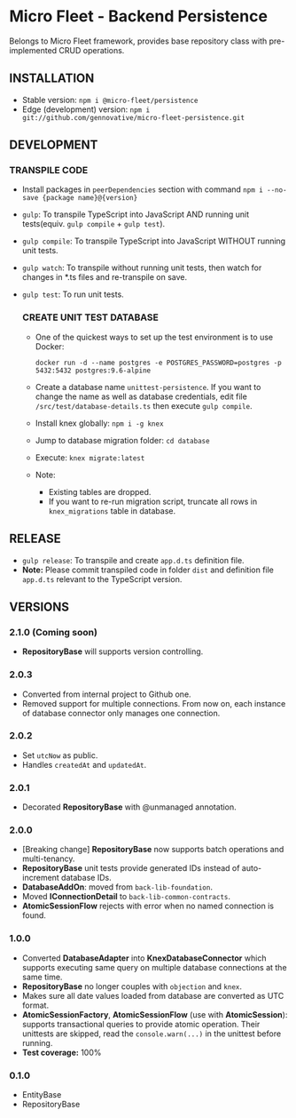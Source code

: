 # Micro Fleet - Backend Persistence

Belongs to Micro Fleet framework, provides base repository class with pre-implemented CRUD operations.

## INSTALLATION

- Stable version: `npm i @micro-fleet/persistence`
- Edge (development) version: `npm i git://github.com/gennovative/micro-fleet-persistence.git`

## DEVELOPMENT

  ### TRANSPILE CODE
  - Install packages in `peerDependencies` section with command `npm i --no-save {package name}@{version}`
  - `gulp`: To transpile TypeScript into JavaScript AND running unit tests(equiv. `gulp compile` + `gulp test`).
  - `gulp compile`: To transpile TypeScript into JavaScript WITHOUT running unit tests.
- `gulp watch`: To transpile without running unit tests, then watch for changes in *.ts files and re-transpile on save.
- `gulp test`: To run unit tests.

  ### CREATE UNIT TEST DATABASE
  - One of the quickest ways to set up the test environment is to use Docker:

    `docker run -d --name postgres -e POSTGRES_PASSWORD=postgres -p 5432:5432 postgres:9.6-alpine`
  - Create a database name `unittest-persistence`. If you want to change the name as well as database credentials, edit file `/src/test/database-details.ts` then execute `gulp compile`.
  - Install knex globally: `npm i -g knex`
  - Jump to database migration folder: `cd database`
  - Execute: `knex migrate:latest`
  - Note:
    * Existing tables are dropped.
	* If you want to re-run migration script, truncate all rows in `knex_migrations` table in database.


## RELEASE

- `gulp release`: To transpile and create `app.d.ts` definition file.
- **Note:** Please commit transpiled code in folder `dist` and definition file `app.d.ts` relevant to the TypeScript version.


## VERSIONS

### 2.1.0 (Coming soon)
- **RepositoryBase** will supports version controlling.

### 2.0.3
- Converted from internal project to Github one.
- Removed support for multiple connections. From now on, each instance of database connector only manages one connection.

### 2.0.2
- Set `utcNow` as public.
- Handles `createdAt` and `updatedAt`.

### 2.0.1
- Decorated **RepositoryBase** with @unmanaged annotation.

### 2.0.0

- [Breaking change] **RepositoryBase** now supports batch operations and multi-tenancy.
- **RepositoryBase** unit tests provide generated IDs instead of auto-increment database IDs.
- **DatabaseAddOn**: moved from `back-lib-foundation`.
- Moved **IConnectionDetail** to `back-lib-common-contracts`.
- **AtomicSessionFlow** rejects with error when no named connection is found.

### 1.0.0

- Converted **DatabaseAdapter** into **KnexDatabaseConnector** which supports executing same query on multiple database connections at the same time.
- **RepositoryBase** no longer couples with `objection` and `knex`.
- Makes sure all date values loaded from database are converted as UTC format.
- **AtomicSessionFactory**, **AtomicSessionFlow** (use with **AtomicSession**): supports transactional queries to provide atomic operation. Their unittests are skipped, read the `console.warn(...)` in the unittest before running.
- **Test coverage:** 100%

### 0.1.0
- EntityBase
- RepositoryBase